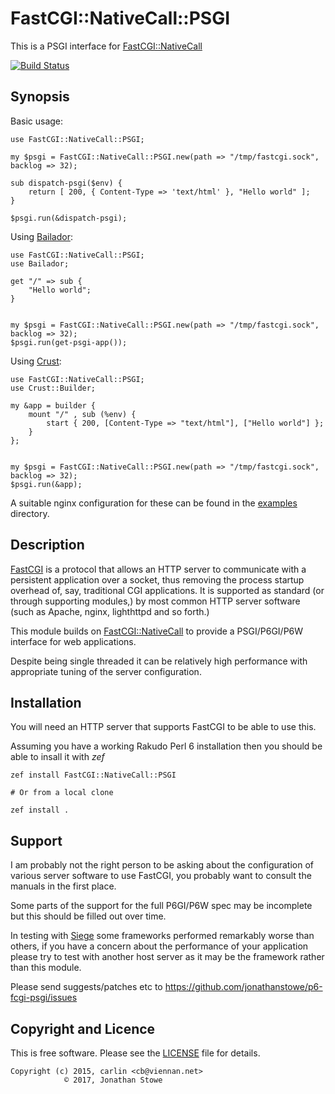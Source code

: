 # FastCGI::NativeCall::PSGI

This is a PSGI interface for [FastCGI::NativeCall](https://github.com/jonathanstowe/p6-fcgi)

[![Build Status](https://travis-ci.org/jonathanstowe/p6-fcgi-psgi.svg?branch=master)](https://travis-ci.org/jonathanstowe/p6-fcgi-psgi)

## Synopsis

Basic usage:

```perl6
use FastCGI::NativeCall::PSGI;

my $psgi = FastCGI::NativeCall::PSGI.new(path => "/tmp/fastcgi.sock", backlog => 32);

sub dispatch-psgi($env) {
    return [ 200, { Content-Type => 'text/html' }, "Hello world" ];
}

$psgi.run(&dispatch-psgi);
```

Using [Bailador](https://github.com/Bailador/Bailador):

```perl6
use FastCGI::NativeCall::PSGI;
use Bailador;

get "/" => sub {
    "Hello world";
}


my $psgi = FastCGI::NativeCall::PSGI.new(path => "/tmp/fastcgi.sock", backlog => 32);
$psgi.run(get-psgi-app());
```

Using [Crust](https://github.com/tokuhirom/p6-Crust):

```perl6
use FastCGI::NativeCall::PSGI;
use Crust::Builder;

my &app = builder {
    mount "/" , sub (%env) {
        start { 200, [Content-Type => "text/html"], ["Hello world"] };
    }
};


my $psgi = FastCGI::NativeCall::PSGI.new(path => "/tmp/fastcgi.sock", backlog => 32);
$psgi.run(&app);
```

A suitable nginx configuration for these can be found in the [examples](examples) directory.

## Description

[FastCGI](https://fastcgi-archives.github.io/) is a protocol that allows
an HTTP server to communicate with a persistent application over a
socket, thus removing the process startup overhead of, say, traditional
CGI applications.  It is supported as standard (or through supporting
modules,) by most common HTTP server software (such as Apache, nginx,
lighthttpd and so forth.)

This module builds on
[FastCGI::NativeCall](https://github.com/jonathanstowe/p6-fcgi) to
provide a PSGI/P6GI/P6W interface for web applications.

Despite being single threaded it can be relatively high performance with
appropriate tuning of the server configuration.

## Installation

You will need an HTTP server that supports FastCGI to be able to use this.

Assuming you have a working Rakudo Perl 6 installation then you should
be able to insall it with *zef*

    zef install FastCGI::NativeCall::PSGI

    # Or from a local clone

    zef install .

## Support

I am probably not the right person to be asking about the configuration
of various server software to use FastCGI, you probably want to consult
the manuals in the first place.

Some parts of the support for the full P6GI/P6W spec may be incomplete
but this should be filled out over time.

In testing with [Siege](https://www.joedog.org/siege-home/) some
frameworks performed remarkably worse than others, if you have a concern
about the performance of your application please try to test with another
host server as it may be the framework rather than this module.

Please send suggests/patches etc to
https://github.com/jonathanstowe/p6-fcgi-psgi/issues


## Copyright and Licence

This is free software. Please see the [LICENSE](LICENSE) file for details.

    Copyright (c) 2015, carlin <cb@viennan.net>
                © 2017, Jonathan Stowe
